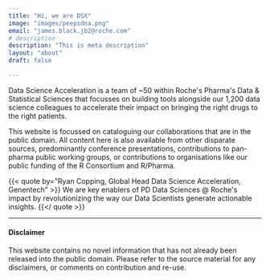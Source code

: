```yaml
---
title: "Hi, we are DSX"
image: "images/peepsdna.png"
email: "james.black.jb2@roche.com"
# description
description: "This is meta description"
layout: "about"
draft: false

---
```


Data Science Acceleration is a team of ~50 within Roche's Pharma's Data & Statistical Sciences that focusses on building tools alongside our 1,200 data science colleagues
to accelerate their impact on bringing the right drugs to the right patients.

This website is focussed on cataloguing our collaborations that are in the public domain. All content here is also available from other disparate sources, predominantly 
conference presentations, contributions to pan-pharma public working groups, or contributions to organisations like our public funding of the R Consortium and R/Pharma.

{{< quote by="Ryan Copping, Global Head Data Science Acceleration, Genentech" >}}
We are key enablers of PD Data Sciences @ Roche's impact by revolutionizing the way our Data Scientists generate actionable insights.
{{</ quote >}}

<hr>

#### Disclaimer

This website contains no novel information that has not already been released into the public domain. Please refer to the source material for any disclaimers, or comments on contribution and re-use.